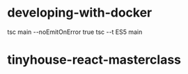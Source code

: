 # developing-with-docker
tsc main --noEmitOnError true
tsc --t ES5 main
# tinyhouse-react-masterclass
